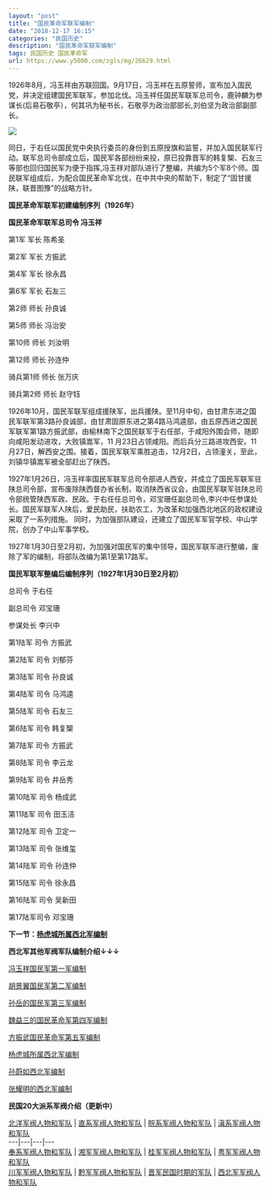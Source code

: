 ```yaml
---
layout: "post"
title: "国民革命军联军编制"
date: "2018-12-17 16:15"
categories: "民国历史"
description: "国民革命军联军编制"
tags: 民国历史 国民革命军
url: https://www.y5000.com/zgls/mg/26629.html
---
```






1926年8月，冯玉祥由苏联回国。9月17日，冯玉祥在五原誓师，宣布加入国民党，并决定组建国民军联军，参加北伐。冯玉祥任国民军联军总司令，鹿钟麟为参谋长(后易石敬亭），何其巩为秘书长，石敬亭为政治部部长,刘伯坚为政治部副部长。

![](https://img.y5000.com/uploads/allimg/171212/8-1G212114439152.jpg)

同日，于右任以国民党中央执行委员的身份到五原授旗和监誓，并加入国民联军行动。联军总司令部成立后，国民军各部纷纷来投，原已投靠晋军的韩复榘、石友三等部也回归国民军为便于指挥,冯玉祥对部队进行了整编，共编为5个军8个师。国民联军组成后，为配合国民革命军北伐，在中共中央的帮助下，制定了“固甘援陕，联晋图豫”的战略方针。

**国民革命军联军初建编制序列（1926年）**

**国民革命军联军总司令 冯玉祥**

第1军 军长 陈希圣

第2军 军长 方振武

第4军 军长 徐永昌

第6军 军长 石友三

第2师 师长 孙良诚

第5师 师长 冯治安

第10师 师长 刘汝明

第12师 师长 孙连仲

骑兵第1师 师长 张万庆

骑兵第2师 师长 赵守钰

1926年10月，国民军联军组成援陕军，出兵援陕。至11月中旬，由甘肃东进之国民军联军第3路孙良诚部，由甘肃固原东进之第4路马鸿逵部，由五原西进之国民军联军第1路方振武部，由榆林南下之国民联军于右任部，于咸阳外围会师，随即向咸阳发动进攻，大败镇嵩军，11
月23日占领咸阳。而后兵分三路进攻西安。11月27日，解西安之围。接着，国民军联军乘胜追击，12月2日，占领潼关，至此，刘镇华镇嵩军被全部赶出了陕西。

1927年1月26日，冯玉祥率国民军联军总司令部进人西安，并成立了国民军联军驻陕总司令部，宣布废除陕西督办省长制，取消陕西省议会，由国民军联军驻陕总司令部统管陕西军政、民政。于右任任总司令，邓宝珊任副总司令,李兴中任参谋处长。国民军联军人陕后，爱民助民，扶助农工，为改革和加强西北地区的政权建设采取了一系列措施。
同时，为加强部队建设，还建立了国民军军官学校、中山学院，创办了中山军事学校。

1927年1月30日至2月初，为加强对国民军的集中领导，国民军联军进行整编，废除了军的编制，将部队改编为第1至第17路军。

**国民军联军整编后编制序列（1927年1月30日至2月初）**

总司令 于右任

副总司令 邓宝珊

参谋处长 李兴中

第1陆军 司令 方振武

第2陆军 司令 刘郁芬

第3陆军 司令 孙良诚

第4陆军 司令 马鸿逵

第5陆军 司令 石友三

第6陆军 司令 韩复榘

第7陆军 司令 方振武

第8陆军 司令 李云龙

第9陆军 司令 井岳秀

第10陆军 司令 杨成武

第11陆军 司令 田玉洁

第12陆军 司令 卫定一

第13陆军 司令 张维玺

第14陆军 司令 孙连仲

第15陆军 司令 徐永昌

第16陆军 司令 吴新田

第17陆军司令 邓宝珊

**下一节：[杨虎城所属西北军编制](https://www.y5000.com/zgls/mg/26630.html)**

**西北军其他军阀军队编制介绍↓↓↓**

[ 冯玉祥国民军第一军编制](https://www.y5000.com/zgls/mg/26622.html)

[胡景翼国民军第二军编制](https://www.y5000.com/zgls/mg/26624.html)

[孙岳的国民军第三军编制](https://www.y5000.com/zgls/mg/26625.html)

[魏益三的国民革命军第四军编制](https://www.y5000.com/zgls/mg/26627.html)

[方振武国民革命军第五军编制](https://www.y5000.com/zgls/mg/26628.html)

[杨虎城所属西北军编制](https://www.y5000.com/zgls/mg/26630.html)

[孙蔚如西北军编制](https://www.y5000.com/zgls/mg/26631.html)

[张耀明的西北军编制](https://www.y5000.com/zgls/mg/26632.html)

**民国20大派系军阀介绍（更新中）**

[ 北洋军阀人物和军队](https://www.y5000.com/zgls/mrzj/26568.html) |
[直系军阀人物和军队](https://www.y5000.com/zgls/mrzj/26575.html) |
[皖系军阀人物和军队](https://www.y5000.com/zgls/mrzj/26571.html) |
[滇系军阀人物和军队](https://www.y5000.com/zgls/mrzj/26581.html)  
---|---|---|---  
[奉系军阀人物和军队](https://www.y5000.com/zgls/mrzj/26579.html) |
[湘军军阀人物和军队](https://www.y5000.com/zgls/mrzj/26593.html) |
[桂军军阀人物和军队](https://www.y5000.com/zgls/mg/26600.html) |
[粤军军阀人物和军队](https://www.y5000.com/zgls/mg/26605.html)  
[川军军阀人物和军队](https://www.y5000.com/zgls/mrzj/26585.html) |
[黔军军阀人物和军队](https://www.y5000.com/zgls/mg/26608.html) |
[晋军民国时期的军队](https://www.y5000.com/zgls/mg/26610.html) |
[西北军军阀人物和军队](https://www.y5000.com/zgls/mg/26635.html)
